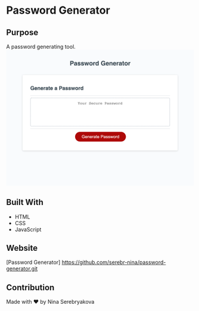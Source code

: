# Password Generator 

## Purpose
A password generating tool.
![A password generator application screenshot.](./assets/app_screenshot.png)

## Built With
* HTML
* CSS
* JavaScript

## Website
[Password Generator]
https://github.com/serebr-nina/password-generator.git

## Contribution
Made with ❤️ by Nina Serebryakova


